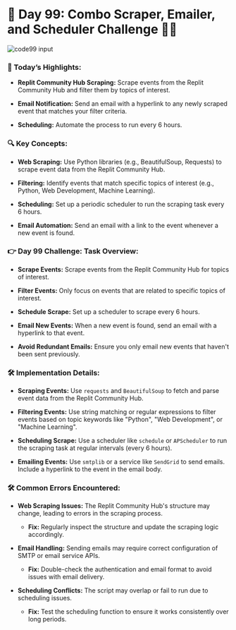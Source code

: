 # 🌟 Day 99: Combo Scraper, Emailer, and Scheduler Challenge 📝💡

![code99 input](https://github.com/user-attachments/assets/d43410ca-bba1-4000-9541-f2fcc2480815)

### 🎊 Today’s Highlights:

* **Replit Community Hub Scraping:** Scrape events from the Replit Community Hub and filter them by topics of interest.

* **Email Notification:** Send an email with a hyperlink to any newly scraped event that matches your filter criteria.

* **Scheduling:** Automate the process to run every 6 hours.

### 🔍 Key Concepts:

* **Web Scraping:** Use Python libraries (e.g., BeautifulSoup, Requests) to scrape event data from the Replit Community Hub.

* **Filtering:** Identify events that match specific topics of interest (e.g., Python, Web Development, Machine Learning).

* **Scheduling:** Set up a periodic scheduler to run the scraping task every 6 hours.

* **Email Automation:** Send an email with a link to the event whenever a new event is found.

### 👉 Day 99 Challenge: Task Overview:

* **Scrape Events:** Scrape events from the Replit Community Hub for topics of interest.

* **Filter Events:** Only focus on events that are related to specific topics of interest.

* **Schedule Scrape:** Set up a scheduler to scrape every 6 hours.

* **Email New Events:** When a new event is found, send an email with a hyperlink to that event.

* **Avoid Redundant Emails:** Ensure you only email new events that haven't been sent previously.

### 🛠️ Implementation Details:

* **Scraping Events:** Use ```requests``` and ```BeautifulSoup``` to fetch and parse event data from the Replit Community Hub.

* **Filtering Events:** Use string matching or regular expressions to filter events based on topic keywords like "Python", "Web Development", or "Machine Learning".

* **Scheduling Scrape:** Use a scheduler like ```schedule``` or ```APScheduler``` to run the scraping task at regular intervals (every 6 hours).

* **Emailing Events:** Use ```smtplib``` or a service like ```SendGrid``` to send emails. Include a hyperlink to the event in the email body.

### 🛠️ Common Errors Encountered:

* **Web Scraping Issues:** The Replit Community Hub's structure may change, leading to errors in the scraping process.

    * **Fix:** Regularly inspect the structure and update the scraping logic accordingly.

* **Email Handling:** Sending emails may require correct configuration of SMTP or email service APIs.

     * **Fix:** Double-check the authentication and email format to avoid issues with email delivery.

* **Scheduling Conflicts:** The script may overlap or fail to run due to scheduling issues.

     * **Fix:** Test the scheduling function to ensure it works consistently over long periods.
